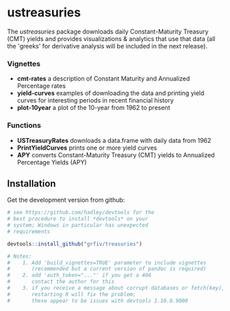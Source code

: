 <!-- README.md is generated from README.Rmd. Please edit that file -->
ustreasuries
============

The *ustreasuries* package downloads daily Constant-Maturity Treasury (CMT) yields and provides visualizations & analytics that use that data (all the 'greeks' for derivative analysis will be included in the next release).

### Vignettes

-   **cmt-rates** a description of Constant Maturity and Annualized Percentage rates
-   **yield-curves** examples of downloading the data and printing yield curves for interesting periods in recent financial history
-   **plot-10year** a plot of the 10-year from 1962 to present

### Functions

-   **USTreasuryRates** downloads a data.frame with daily data from 1962
-   **PrintYieldCurves** prints one or more yield curves
-   **APY** converts Constant-Maturity Treasury (CMT) yields to Annualized Percentage Yields (APY)

Installation
------------

Get the development version from github:

``` r
# see https://github.com/hadley/devtools for the
# best procedure to install *devtools* on your
# system; Windows in particular has unexpected
# requirements

devtools::install_github("grfiv/treasuries")

# Notes: 
#    1. Add 'build_vignettes=TRUE' parameter to include vignettes 
#       (recommended but a current version of pandoc is required)
#    2. add 'auth_token="..."' if you get a 404
#       contact the author for this
#    3. if you receive a message about corrupt databases or fetch(key), 
#       restarting R will fix the problem;
#       these appear to be issues with devtools 1.10.0.9000
```
